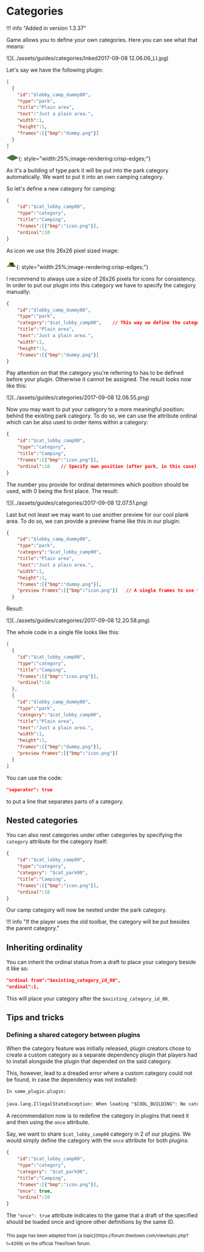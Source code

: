 # Categories

!!! info "Added in version 1.3.37"

Game allows you to define your own categories. Here you can see what that means:

![](../assets/guides/categories/Inked2017-09-08 12.06.06_LI.jpg)

Let's say we have the following plugin:
```json
[
  {
    "id":"$lobby_camp_dummy00",
    "type":"park",
    "title":"Plain area",
    "text":"Just a plain area.",
    "width":1,
    "height":1,
    "frames":[{"bmp":"dummy.png"}]
  }
]
```

![](../assets/guides/categories/dummy.png){: style="width:25%;image-rendering:crisp-edges;"}

As it's a building of type park it will be put into the park category automatically. We want to put it into an own camping category.

So let's define a new category for camping:
```json
{
    "id":"$cat_lobby_camp00",
    "type":"category",
    "title":"Camping",
    "frames":[{"bmp":"icon.png"}],
    "ordinal":10
}
```
As icon we use this 26x26 pixel sized image:

![](../assets/guides/categories/icon.png){: style="width:25%;image-rendering:crisp-edges;"}

I recommend to always use a size of 26x26 pixels for icons for consistency. In order to put our plugin into this category we have to specify the category manually:
```json
{
    "id":"$lobby_camp_dummy00",
    "type":"park",
    "category":"$cat_lobby_camp00",    // This way we define the category to put this park into
    "title":"Plain area",
    "text":"Just a plain area.",
    "width":1,
    "height":1,
    "frames":[{"bmp":"dummy.png"}]
}
```
Pay attention on that the category you're referring to has to be defined before your plugin. Otherwise it cannot be assigned. The result looks now like this:

![](../assets/guides/categories/2017-09-08 12.06.55.png)

Now you may want to put your category to a more meaningful position: behind the existing park category. To do so, we can use the attribute ordinal which can be also used to order items within a category:
```json
{
    "id":"$cat_lobby_camp00",
    "type":"category",
    "title":"Camping",
    "frames":[{"bmp":"icon.png"}],
    "ordinal":10    // Specify own position (after park, in this case)
}
```
The number you provide for ordinal determines which position should be used, with 0 being the first place. The result:

![](../assets/guides/categories/2017-09-08 12.07.51.png)

Last but not least we may want to use another preview for our cool plank area. To do so, we can provide a preview frame like this in our plugin:
```json
{
    "id":"$lobby_camp_dummy00",
    "type":"park",
    "category":"$cat_lobby_camp00",
    "title":"Plain area",
    "text":"Just a plain area.",
    "width":1,
    "height":1,
    "frames":[{"bmp":"dummy.png"}],
    "preview frames":[{"bmp":"icon.png"}]   // A single frames to use for preview
  }
```

Result:

![](../assets/guides/categories/2017-09-08 12.20.58.png)

The whole code in a single file looks like this:
```json
[
  {
    "id":"$cat_lobby_camp00",
    "type":"category",
    "title":"Camping",
    "frames":[{"bmp":"icon.png"}],
    "ordinal":10
  },
  {
    "id":"$lobby_camp_dummy00",
    "type":"park",
    "category":"$cat_lobby_camp00",
    "title":"Plain area",
    "text":"Just a plain area.",
    "width":1,
    "height":1,
    "frames":[{"bmp":"dummy.png"}],
    "preview frames":[{"bmp":"icon.png"}]
  }
]
```

You can use the code:
```json
"separator": true
```
to put a line that separates parts of a category.

## Nested categories

You can also nest categories under other categories by specifying the `category` attribute for
the category itself:
```json
{
    "id":"$cat_lobby_camp00",
    "type":"category",
    "category": "$cat_park00",
    "title":"Camping",
    "frames":[{"bmp":"icon.png"}],
    "ordinal":10
}
```

Our camp category will now be nested under the park category.

!!! info "If the player uses the old toolbar, the category will be put besides the parent category."

## Inheriting ordinality

You can inherit the ordinal status from a draft to place your category beside it like so:
```json
"ordinal from":"$existing_category_id_00",
"ordinal":1,
```

This will place your category after the `$existing_category_id_00`.

## Tips and tricks

### Defining a shared category between plugins

When the category feature was initially released, plugin creators chose to create a custom category as a separate dependency plugin that players had to install alongside the plugin that depended on the said category.

This, however, lead to a dreaded error where a custom category could not be found, in case the dependency was not installed:
```txt
In some_plugin.plugin:

java.lang.IllegalStateException: When loading "$COOL_BUILDING": No category $my_custom_cat00 could be found
```

A recommendation now is to redefine the category in plugins that need it and then using the `once` attribute.

Say, we want to share `$cat_lobby_camp00` category in 2 of our plugins.
We would simply define the category with the `once` attribute for both plugins:
```json
{
    "id":"$cat_lobby_camp00",
    "type":"category",
    "category": "$cat_park00",
    "title":"Camping",
    "frames":[{"bmp":"icon.png"}],
    "once": true,
    "ordinal":10
}
```

The `"once": true` attribute indicates to the game that a draft of the specified should be loaded once and ignore
other definitions by the same ID.


<sub>
This page has been adapted from
[a topic](https://forum.theotown.com/viewtopic.php?t=4269)
on the official TheoTown forum.
</sub>
